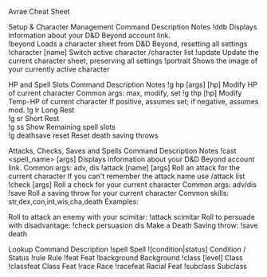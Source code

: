 Avrae Cheat Sheet

Setup & Character Management
Command	Description	Notes
!ddb	Displays information about your D&D Beyond account link.	
!beyond <url>	Loads a character sheet from D&D Beyond, resetting all settings	
!character [name]	Switch active character	/character list
!update	Update the current character sheet, preserving all settings	
!portrait	Shows the image of your currently active character	

HP and Spell Slots
Command	Description	Notes
!g hp [args] [hp]	Modify HP of current character	Common args: max, modify, set
!g thp [hp]	Modify Temp-HP of current character	If positive, assumes set; if negative, assumes mod.
!g lr	Long Rest	
!g sr	Short Rest	
!g ss	Show Remaining spell slots	
!g deathsave reset	Reset death saving throws	

Attacks, Checks, Saves and Spells
Command	Description	Notes
!cast <spell_name> [args]	Displays information about your D&D Beyond account link.	Common args: adv, dis
!attack [name] [args]	Roll an attack for the current character	If you can't remember the attack name use /attack list
!check <check> [args]	Roll a check for your current character	Common args: adv/dis
!save <skill>	Roll a saving throw for your current character	Common skills: str,dex,con,int,wis,cha,death
Examples:

Roll to attack an enemy with your scimitar: !attack scimitar
Roll to persuade with disadvantage: !check persuasion dis
Make a Death Saving throw: !save death

Lookup
Command	Description
!spell <name>	Spell
![condition|status] <name>	Condition / Status
!rule <name>	Rule
!feat <name>	Feat
!background <name>	Background
!class <name> [level]	Class
!classfeat <name>	Class Feat
!race <name>	Race
!racefeat <name>	Racial Feat
!subclass <name>	Subclass
